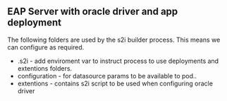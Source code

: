 ## EAP Server with oracle driver and app deployment

The following folders are used by the s2i builder process. This means we can configure as required.

* .s2i - add enviroment var to instruct process to use deployments and extentions folders.
* configuration - for datasource params to be available to pod..
* extentions - contains s2i script to be used when configuring oracle driver 

